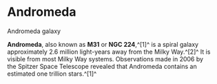 # Andromeda
Andromeda galaxy
 		 	 

**Andromeda**, also known as **M31** or **NGC 224**,^[1]^ is a spiral galaxy approximately 2.6 million light-years away from the Milky Way.^[2]^ It is visible from most Milky Way systems. Observations made in 2006 by the Spitzer Space Telescope revealed that Andromeda contains an estimated one trillion stars.^[1]^